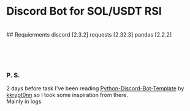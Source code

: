 # Discord Bot for SOL/USDT RSI

<br/>
## Requierments
discord [2.3.2]
requests [2.32.3]
pandas [2.2.2]




<br/><br/><br/>
### P. S.
2 days before task I've been reading <a href='https://github.com/kkrypt0nn/Python-Discord-Bot-Template'>Python-Discord-Bot-Template</a> by <a href="https://github.com/kkrypt0nn">kkrypt0nn</a> so I took some inspiration from there.<br/>
Mainly in logs

